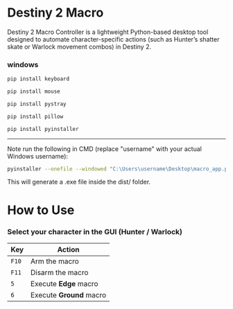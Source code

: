 # Destiny 2 Macro
Destiny 2 Macro Controller is a lightweight Python-based desktop tool designed to automate character-specific actions (such as Hunter’s shatter skate or Warlock movement combos) in Destiny 2.

### windows
```bash
pip install keyboard
```

```bash
pip install mouse
```

```bash
pip install pystray
```

```bash
pip install pillow
```

```bash
pip install pyinstaller
```

---

Note run the following in CMD (replace "username" with your actual Windows username):
```bash
pyinstaller --onefile --windowed "C:\Users\username\Desktop\macro_app.py"
```

This will generate a .exe file inside the dist/ folder.

# How to Use

### Select your character in the GUI (Hunter / Warlock)
| Key       | Action                     |
|-----------|----------------------------|
| `F10`     | Arm the macro              |
| `F11`     | Disarm the macro           |
| `5`       | Execute **Edge** macro     |
| `6`       | Execute **Ground** macro   |

